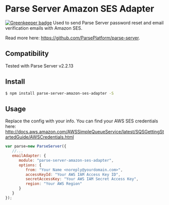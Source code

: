 # Parse Server Amazon SES Adapter

[![Greenkeeper badge](https://badges.greenkeeper.io/parse-server-modules/parse-server-amazon-ses-adapter.svg)](https://greenkeeper.io/)
Used to send Parse Server password reset and email verification emails with Amazon SES.

Read more here: https://github.com/ParsePlatform/parse-server.

## Compatibility
Tested with Parse Server v2.2.13

## Install
```sh
$ npm install parse-server-amazon-ses-adapter -S
```

## Usage
Replace the config with your info.  You can find your AWS SES credentials here: http://docs.aws.amazon.com/AWSSimpleQueueService/latest/SQSGettingStartedGuide/AWSCredentials.html

```javascript
var parse=new ParseServer({
   //...
   emailAdapter: {
      module: "parse-server-amazon-ses-adapter",
      options: {
         from: "Your Name <noreply@yourdomain.com>",
         accessKeyId: "Your AWS IAM Access Key ID",
         secretAccessKey: "Your AWS IAM Secret Access Key",
         region: "Your AWS Region"
      }
   }
});
```
